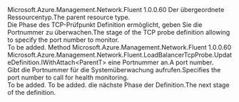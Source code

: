 <Type Name="IWithPort&lt;ParentT&gt;" FullName="Microsoft.Azure.Management.Network.Fluent.LoadBalancerTcpProbe.UpdateDefinition.IWithPort&lt;ParentT&gt;">
  <TypeSignature Language="C#" Value="public interface IWithPort&lt;ParentT&gt;" />
  <TypeSignature Language="ILAsm" Value=".class public interface auto ansi abstract IWithPort`1&lt;ParentT&gt;" />
  <TypeSignature Language="DocId" Value="T:Microsoft.Azure.Management.Network.Fluent.LoadBalancerTcpProbe.UpdateDefinition.IWithPort`1" />
  <TypeSignature Language="VB.NET" Value="Public Interface IWithPort(Of ParentT)" />
  <TypeSignature Language="F#" Value="type IWithPort&lt;'ParentT&gt; = interface" />
  <AssemblyInfo>
    <AssemblyName>Microsoft.Azure.Management.Network.Fluent</AssemblyName>
    <AssemblyVersion>1.0.0.60</AssemblyVersion>
  </AssemblyInfo>
  <TypeParameters>
    <TypeParameter Name="ParentT" />
  </TypeParameters>
  <Interfaces />
  <Docs>
    <typeparam name="ParentT"><span data-ttu-id="1ab3b-101">Der übergeordnete Ressourcentyp.</span><span class="sxs-lookup"><span data-stu-id="1ab3b-101">The parent resource type.</span></span></typeparam>
    <summary>
            <span data-ttu-id="1ab3b-102">Die Phase des TCP-Prüfpunkt Definition ermöglicht, geben Sie die Portnummer zu überwachen.</span><span class="sxs-lookup"><span data-stu-id="1ab3b-102">The stage of the TCP probe definition allowing to specify the port number to monitor.</span></span>
            </summary>
    <remarks>To be added.</remarks>
  </Docs>
  <Members>
    <Member MemberName="WithPort">
      <MemberSignature Language="C#" Value="public Microsoft.Azure.Management.Network.Fluent.LoadBalancerTcpProbe.UpdateDefinition.IWithAttach&lt;ParentT&gt; WithPort (int port);" />
      <MemberSignature Language="ILAsm" Value=".method public hidebysig newslot virtual instance class Microsoft.Azure.Management.Network.Fluent.LoadBalancerTcpProbe.UpdateDefinition.IWithAttach`1&lt;!ParentT&gt; WithPort(int32 port) cil managed" />
      <MemberSignature Language="DocId" Value="M:Microsoft.Azure.Management.Network.Fluent.LoadBalancerTcpProbe.UpdateDefinition.IWithPort`1.WithPort(System.Int32)" />
      <MemberSignature Language="VB.NET" Value="Public Function WithPort (port As Integer) As IWithAttach(Of ParentT)" />
      <MemberSignature Language="F#" Value="abstract member WithPort : int -&gt; Microsoft.Azure.Management.Network.Fluent.LoadBalancerTcpProbe.UpdateDefinition.IWithAttach&lt;'ParentT&gt;" Usage="iWithPort.WithPort port" />
      <MemberType>Method</MemberType>
      <AssemblyInfo>
        <AssemblyName>Microsoft.Azure.Management.Network.Fluent</AssemblyName>
        <AssemblyVersion>1.0.0.60</AssemblyVersion>
      </AssemblyInfo>
      <ReturnValue>
        <ReturnType>Microsoft.Azure.Management.Network.Fluent.LoadBalancerTcpProbe.UpdateDefinition.IWithAttach&lt;ParentT&gt;</ReturnType>
      </ReturnValue>
      <Parameters>
        <Parameter Name="port" Type="System.Int32" />
      </Parameters>
      <Docs>
        <param name="port"><span data-ttu-id="1ab3b-103">eine Portnummer an.</span><span class="sxs-lookup"><span data-stu-id="1ab3b-103">A port number.</span></span></param>
        <summary>
            <span data-ttu-id="1ab3b-104">Gibt die Portnummer für die Systemüberwachung aufrufen.</span><span class="sxs-lookup"><span data-stu-id="1ab3b-104">Specifies the port number to call for health monitoring.</span></span>
            </summary>
        <returns>To be added.</returns>
        <remarks>To be added.</remarks>
        <return><span data-ttu-id="1ab3b-105">die nächste Phase der Definition.</span><span class="sxs-lookup"><span data-stu-id="1ab3b-105">The next stage of the definition.</span></span></return>
      </Docs>
    </Member>
  </Members>
</Type>